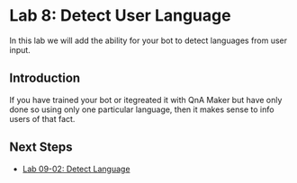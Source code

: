 # Lab 8: Detect User Language

In this lab we will add the ability for your bot to detect languages from user input.

## Introduction

If you have trained your bot or itegreated it with QnA Maker but have only done so using only one particular language, then it makes sense to info users of that fact.  

## Next Steps

-   [Lab 09-02: Detect Language](../Lab8-Detect_Language/02-Detect_Language.md)